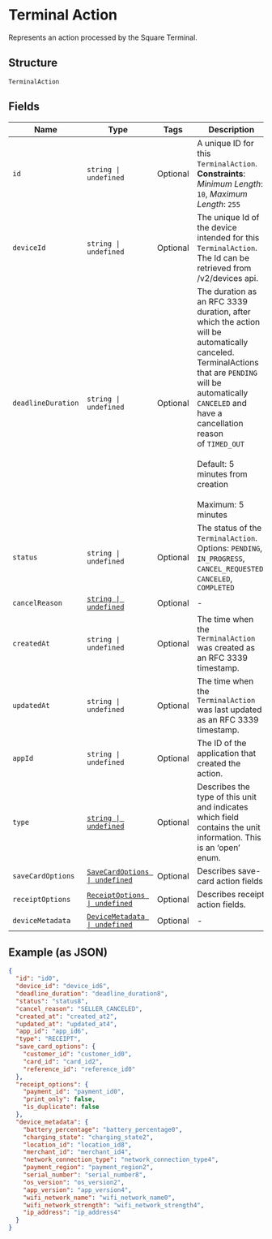 
# Terminal Action

Represents an action processed by the Square Terminal.

## Structure

`TerminalAction`

## Fields

| Name | Type | Tags | Description |
|  --- | --- | --- | --- |
| `id` | `string \| undefined` | Optional | A unique ID for this `TerminalAction`.<br>**Constraints**: *Minimum Length*: `10`, *Maximum Length*: `255` |
| `deviceId` | `string \| undefined` | Optional | The unique Id of the device intended for this `TerminalAction`.<br>The Id can be retrieved from /v2/devices api. |
| `deadlineDuration` | `string \| undefined` | Optional | The duration as an RFC 3339 duration, after which the action will be automatically canceled.<br>TerminalActions that are `PENDING` will be automatically `CANCELED` and have a cancellation reason<br>of `TIMED_OUT`<br><br>Default: 5 minutes from creation<br><br>Maximum: 5 minutes |
| `status` | `string \| undefined` | Optional | The status of the `TerminalAction`.<br>Options: `PENDING`, `IN_PROGRESS`, `CANCEL_REQUESTED`, `CANCELED`, `COMPLETED` |
| `cancelReason` | [`string \| undefined`](../../doc/models/action-cancel-reason.md) | Optional | - |
| `createdAt` | `string \| undefined` | Optional | The time when the `TerminalAction` was created as an RFC 3339 timestamp. |
| `updatedAt` | `string \| undefined` | Optional | The time when the `TerminalAction` was last updated as an RFC 3339 timestamp. |
| `appId` | `string \| undefined` | Optional | The ID of the application that created the action. |
| `type` | [`string \| undefined`](../../doc/models/terminal-action-action-type.md) | Optional | Describes the type of this unit and indicates which field contains the unit information. This is an ‘open’ enum. |
| `saveCardOptions` | [`SaveCardOptions \| undefined`](../../doc/models/save-card-options.md) | Optional | Describes save-card action fields. |
| `receiptOptions` | [`ReceiptOptions \| undefined`](../../doc/models/receipt-options.md) | Optional | Describes receipt action fields. |
| `deviceMetadata` | [`DeviceMetadata \| undefined`](../../doc/models/device-metadata.md) | Optional | - |

## Example (as JSON)

```json
{
  "id": "id0",
  "device_id": "device_id6",
  "deadline_duration": "deadline_duration8",
  "status": "status8",
  "cancel_reason": "SELLER_CANCELED",
  "created_at": "created_at2",
  "updated_at": "updated_at4",
  "app_id": "app_id6",
  "type": "RECEIPT",
  "save_card_options": {
    "customer_id": "customer_id0",
    "card_id": "card_id2",
    "reference_id": "reference_id0"
  },
  "receipt_options": {
    "payment_id": "payment_id0",
    "print_only": false,
    "is_duplicate": false
  },
  "device_metadata": {
    "battery_percentage": "battery_percentage0",
    "charging_state": "charging_state2",
    "location_id": "location_id8",
    "merchant_id": "merchant_id4",
    "network_connection_type": "network_connection_type4",
    "payment_region": "payment_region2",
    "serial_number": "serial_number8",
    "os_version": "os_version2",
    "app_version": "app_version4",
    "wifi_network_name": "wifi_network_name0",
    "wifi_network_strength": "wifi_network_strength4",
    "ip_address": "ip_address4"
  }
}
```


